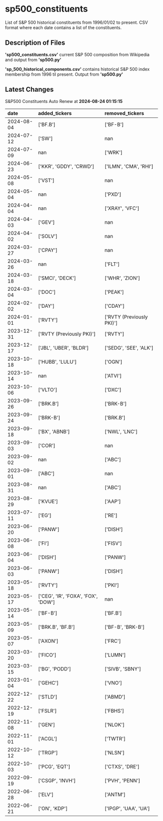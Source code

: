 # sp500_constituents
List of S&amp;P 500 historical constituents from 1996/01/02 to present. CSV format where each date contains a list of the constituents.

## Description of Files

**'sp500_constituents.csv'** current S&P 500 composition from Wikipedia and output from **'sp500.py'**

**'sp_500_historical_components.csv'**  contains historical S&P 500 index membership from 1996 til present. Output from **'sp500.py'**

## Latest Changes
S&P500 Constituents Auto Renew at **2024-08-24 01:15:15**

| date       | added_tickers                       | removed_tickers           |
|:-----------|:------------------------------------|:--------------------------|
| 2024-08-04 | ['BF.B']                            | ['BF-B']                  |
| 2024-07-12 | ['SW']                              | nan                       |
| 2024-07-09 | nan                                 | ['WRK']                   |
| 2024-06-23 | ['KKR', 'GDDY', 'CRWD']             | ['ILMN', 'CMA', 'RHI']    |
| 2024-05-08 | ['VST']                             | nan                       |
| 2024-05-04 | nan                                 | ['PXD']                   |
| 2024-04-04 | nan                                 | ['XRAY', 'VFC']           |
| 2024-04-03 | ['GEV']                             | nan                       |
| 2024-04-02 | ['SOLV']                            | nan                       |
| 2024-03-27 | ['CPAY']                            | nan                       |
| 2024-03-26 | nan                                 | ['FLT']                   |
| 2024-03-18 | ['SMCI', 'DECK']                    | ['WHR', 'ZION']           |
| 2024-03-04 | ['DOC']                             | ['PEAK']                  |
| 2024-02-02 | ['DAY']                             | ['CDAY']                  |
| 2024-01-01 | ['RVTY']                            | ['RVTY (Previously PKI)'] |
| 2023-12-31 | ['RVTY (Previously PKI)']           | ['RVTY']                  |
| 2023-12-17 | ['JBL', 'UBER', 'BLDR']             | ['SEDG', 'SEE', 'ALK']    |
| 2023-10-18 | ['HUBB', 'LULU']                    | ['OGN']                   |
| 2023-10-14 | nan                                 | ['ATVI']                  |
| 2023-10-06 | ['VLTO']                            | ['DXC']                   |
| 2023-09-26 | ['BRK.B']                           | ['BRK-B']                 |
| 2023-09-24 | ['BRK-B']                           | ['BRK.B']                 |
| 2023-09-18 | ['BX', 'ABNB']                      | ['NWL', 'LNC']            |
| 2023-09-03 | ['COR']                             | nan                       |
| 2023-09-02 | nan                                 | ['ABC']                   |
| 2023-09-01 | ['ABC']                             | nan                       |
| 2023-08-31 | nan                                 | ['ABC']                   |
| 2023-08-29 | ['KVUE']                            | ['AAP']                   |
| 2023-07-11 | ['EG']                              | ['RE']                    |
| 2023-06-20 | ['PANW']                            | ['DISH']                  |
| 2023-06-08 | ['FI']                              | ['FISV']                  |
| 2023-06-04 | ['DISH']                            | ['PANW']                  |
| 2023-06-03 | ['PANW']                            | ['DISH']                  |
| 2023-05-18 | ['RVTY']                            | ['PKI']                   |
| 2023-05-17 | ['CEG', 'IR', 'FOXA', 'FOX', 'DOW'] | nan                       |
| 2023-05-14 | ['BF-B']                            | ['BF.B']                  |
| 2023-05-09 | ['BRK.B', 'BF.B']                   | ['BF-B', 'BRK-B']         |
| 2023-05-07 | ['AXON']                            | ['FRC']                   |
| 2023-03-20 | ['FICO']                            | ['LUMN']                  |
| 2023-03-15 | ['BG', 'PODD']                      | ['SIVB', 'SBNY']          |
| 2023-01-04 | ['GEHC']                            | ['VNO']                   |
| 2022-12-22 | ['STLD']                            | ['ABMD']                  |
| 2022-12-19 | ['FSLR']                            | ['FBHS']                  |
| 2022-11-08 | ['GEN']                             | ['NLOK']                  |
| 2022-11-01 | ['ACGL']                            | ['TWTR']                  |
| 2022-10-12 | ['TRGP']                            | ['NLSN']                  |
| 2022-10-03 | ['PCG', 'EQT']                      | ['CTXS', 'DRE']           |
| 2022-09-19 | ['CSGP', 'INVH']                    | ['PVH', 'PENN']           |
| 2022-06-28 | ['ELV']                             | ['ANTM']                  |
| 2022-06-21 | ['ON', 'KDP']                       | ['IPGP', 'UAA', 'UA']     |